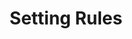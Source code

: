 ---
title: "Setting Rules"
linkTitle: "Setting Rules"
type: docs
weight: 800
cascade:
  type: docs
---